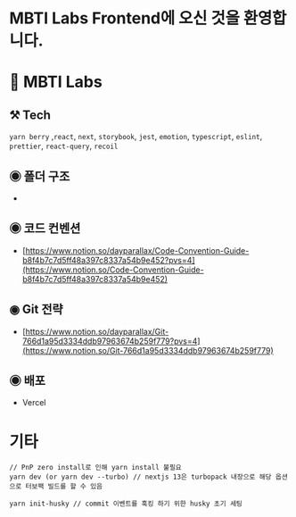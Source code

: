 # MBTI Labs Frontend에 오신 것을 환영합니다.

# 🥳 MBTI Labs

## ⚒️ Tech

`yarn berry` ,`react`, `next`, `storybook`, `jest`, `emotion`, `typescript`, `eslint`, `prettier`, `react-query`, `recoil`

## ◉ 폴더 구조

-

## ◉ 코드 컨벤션

- [https://www.notion.so/dayparallax/Code-Convention-Guide-b8f4b7c7d5ff48a397c8337a54b9e452?pvs=4](https://www.notion.so/Code-Convention-Guide-b8f4b7c7d5ff48a397c8337a54b9e452)

## ◉ Git 전략

- [https://www.notion.so/dayparallax/Git-766d1a95d3334ddb97963674b259f779?pvs=4](https://www.notion.so/Git-766d1a95d3334ddb97963674b259f779)

## ◉ 배포

- Vercel

# 기타

```
// PnP zero install로 인해 yarn install 불필요
yarn dev (or yarn dev --turbo) // nextjs 13은 turbopack 내장으로 해당 옵션으로 터보팩 빌드를 할 수 있음

yarn init-husky // commit 이벤트를 훅킹 하기 위한 husky 초기 세팅
```

